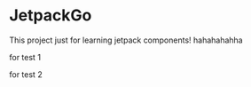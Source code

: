 # JetpackGo
This project just for learning jetpack components!  hahahahahha


for test 1

for test 2